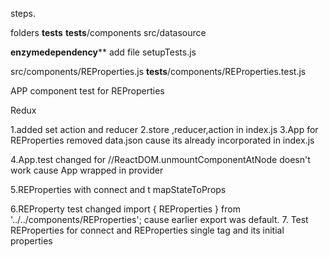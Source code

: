 steps.

folders 
__tests__
__tests__/components
src/datasource

**enzymedependency****
add file setupTests.js

src/components/REProperties.js
__tests__/components/REProperties.test.js

APP component  test for REProperties 


Redux

1.added set action and reducer
2.store ,reducer,action  in index.js
3.App for REProperties removed data.json cause its already incorporated in index.js

4.App.test changed for //ReactDOM.unmountComponentAtNode  doesn't work cause App  wrapped in provider

5.REProperties with connect and t mapStateToProps 

6.REProperty test changed import { REProperties }  from '../../components/REProperties'; cause earlier export was default.
7. Test REProperties  for  connect and REProperties single tag and its initial properties

 


